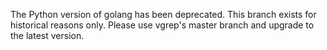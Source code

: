 The Python version of golang has been deprecated.  This branch exists for historical reasons only.  Please use vgrep's master branch and upgrade to the latest version.
